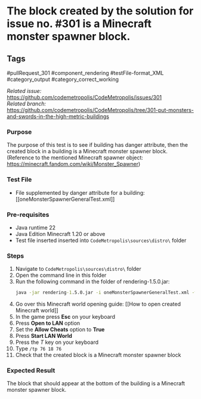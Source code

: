 # The block created by the solution for issue no. #301 is a Minecraft monster spawner block.

## Tags
#pullRequest_301 #component_rendering #testFile-format_XML #category_output #category_correct_working

_Related issue:_ https://github.com/codemetropolis/CodeMetropolis/issues/301 <br>
_Related branch:_ https://github.com/codemetropolis/CodeMetropolis/tree/301-put-monsters-and-swords-in-the-high-metric-buildings

### Purpose
 The purpose of this test is to see if building has danger attribute, then the created block in a building is a Minecraft monster spawner block. (Reference to the mentioned Minecraft spawner object: https://minecraft.fandom.com/wiki/Monster_Spawner)

### Test File
- File supplemented by danger attribute for a building: [[oneMonsterSpawnerGeneralTest.xml]]

### Pre-requisites	
- Java runtime 22
- Java Edition Minecraft 1.20 or above
- Test file inserted inserted into `CodeMetropolis\sources\distro\` folder

### Steps
1. Navigate to `CodeMetropolis\sources\distro\` folder
2. Open the command line in this folder
3. Run the following command in the folder of rendering-1.5.0.jar:
	```cmd
	java -jar rendering-1.5.0.jar -i oneMonsterSpawnerGeneralTest.xml -world world
	```
4. Go over this Minecraft world opening guide: [[How to open created Minecraft world]]
5. In the game press **Esc** on your keyboard
6. Press **Open to LAN** option
7. Set the **Allow Cheats** option to **True**
8. Press **Start LAN World**
9. Press the *T* key on your keyboard
10. Type `/tp 76 18 76`
11. Check that the created block is a Minecraft monster spawner block

### Expected Result
The block that should appear at the bottom of the building is a Minecraft monster spawner block.